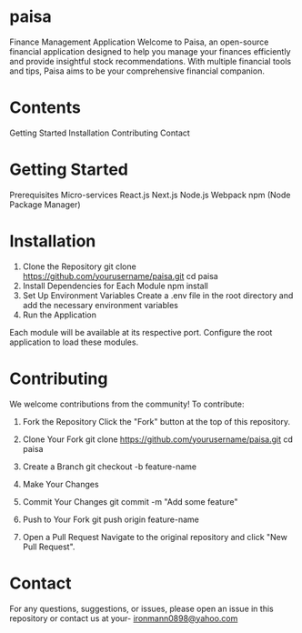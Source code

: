 # paisa
Finance Management Application
Welcome to Paisa, an open-source financial application designed to help you manage your finances efficiently and provide insightful stock recommendations. With multiple financial tools and tips, Paisa aims to be your comprehensive financial companion.

# Contents
Getting Started
Installation
Contributing
Contact

# Getting Started
Prerequisites
Micro-services
React.js
Next.js
Node.js
Webpack
npm (Node Package Manager)

# Installation
1. Clone the Repository
git clone https://github.com/yourusername/paisa.git
cd paisa
2. Install Dependencies for Each Module
   npm install
3. Set Up Environment Variables
Create a .env file in the root directory and add the necessary environment variables
4. Run the Application

Each module will be available at its respective port. Configure the root application to load these modules.

# Contributing
We welcome contributions from the community! To contribute:
1. Fork the Repository
Click the "Fork" button at the top of this repository.

2. Clone Your Fork
git clone https://github.com/yourusername/paisa.git
cd paisa

3. Create a Branch
git checkout -b feature-name

4. Make Your Changes

5. Commit Your Changes
git commit -m "Add some feature"

6. Push to Your Fork
git push origin feature-name

7. Open a Pull Request
Navigate to the original repository and click "New Pull Request".

# Contact
For any questions, suggestions, or issues, please open an issue in this repository or contact us at your- ironmann0898@yahoo.com
